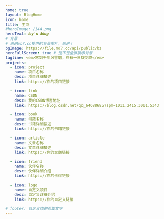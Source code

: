```yaml
---
home: true
layout: BlogHome
icon: home
title: 主页
#heroImage: /144.png
heroText: 𝒍𝒄𝒚'𝒔 𝒃𝒍𝒐𝒈
# 背景
# 谢谢mo7.cc提供的背景图片，感谢！
bgImage: https://file.mo7.cc/api/public/bz
heroFullScreen: true # 是不是全屏展示背景
tagline: <em>寒剑千年风雪磨，终有一日拨剑成</em>
projects:
  - icon: project
    name: 项目名称
    desc: 项目详细描述
    link: https://你的项目链接

  - icon: link
    name: CSDN
    desc: 我的CSDN博客地址
    link: https://blog.csdn.net/qq_64688685?spm=1011.2415.3001.5343

  - icon: book
    name: 书籍名称
    desc: 书籍详细描述
    link: https://你的书籍链接

  - icon: article
    name: 文章名称
    desc: 文章详细描述
    link: https://你的文章链接

  - icon: friend
    name: 伙伴名称
    desc: 伙伴详细介绍
    link: https://你的伙伴链接

  - icon: logo
    name: 自定义项目
    desc: 自定义详细介绍
    link: https://你的自定义链接

# footer: 自定义你的页脚文字
---
```

